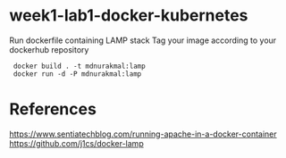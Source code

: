 # week1-lab1-docker-kubernetes
Run dockerfile containing LAMP stack
Tag your image according to your dockerhub repository
```shell
 docker build . -t mdnurakmal:lamp
 docker run -d -P mdnurakmal:lamp
```


# References
https://www.sentiatechblog.com/running-apache-in-a-docker-container
https://github.com/j1cs/docker-lamp
